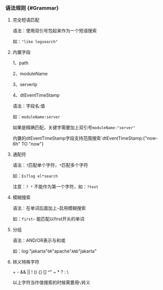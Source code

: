 ### 语法规则 {#Grammar}

1. 完全短语匹配

   语法：使用双引号包起来作为一个短语搜索

   如：`"like logsearch"`

2. 内置字段

   1、path

   2、moduleName

   3、serverIp

   4、dtEventTimeStamp

   语法：字段名:值

   如：`moduleName:server`

   如果是精确匹配，关键字需要加上双引号`moduleName:"server"`

   内置的dtEventTimeStamp字段支持范围搜索`dtEventTimeStamp:{"now-6h" TO "now"}

3. 通配符

   语法：`?`匹配单个字符，`*`匹配多个字符

   如：`Es?log el*search`

   注意：`? *` 不能作为第一个字符，如：`?text`

4. 模糊搜索

   语法：在单词后面加上`~`启用模糊搜索

   如：`first~` 能匹配以first开头的单词

5. 分组

   语法：AND/OR表示与和或

   如：log:"jakarta"`OR`"apache"`AND`"jakarta"

6. 转义特殊字符

   \+ - && || ! () {} [] ^" ~ * ? : \

   以上字符当作值搜索的时候需要用`\`转义
